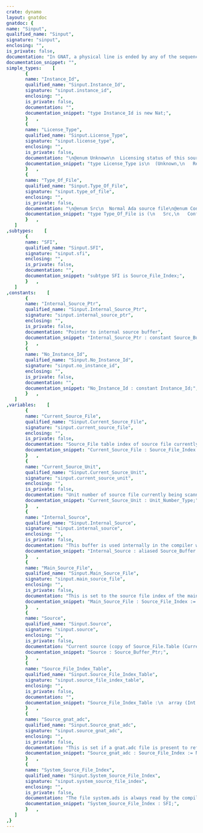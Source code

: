 ```yaml
---
crate: dynamo
layout: gnatdoc
gnatdoc: {
name: "Sinput",
qualified_name: "Sinput",
signature: "sinput",
enclosing: "",
is_private: false,
documentation: "In GNAT, a physical line is ended by any of the sequences LF, CR/LF, or\nCR. LF is used in typical Unix systems, CR/LF in DOS systems, and CR\nalone in System 7. In addition, we recognize any of these sequences in\nany of the operating systems, for better behavior in treating foreign\nfiles (e.g. a Unix file with LF terminators transferred to a DOS system).\nFinally, wide character codes in categories Separator, Line and Separator,\nParagraph are considered to be physical line terminators.",
documentation_snippet: "",
simple_types:    [
       {
       name: "Instance_Id",
       qualified_name: "Sinput.Instance_Id",
       signature: "sinput.instance_id",
       enclosing: "",
       is_private: false,
       documentation: "",
       documentation_snippet: "type Instance_Id is new Nat;",
       }   ,
       {
       name: "License_Type",
       qualified_name: "Sinput.License_Type",
       signature: "sinput.license_type",
       enclosing: "",
       is_private: false,
       documentation: "\n@enum Unknown\n  Licensing status of this source unit is unknown\n@enum Restricted\n  This is a non-GPL'ed unit that is restricted from depending\n  on GPL'ed units (e.g. proprietary code is in this category)\n@enum GPL\n  This file is licensed under the unmodified GPL. It is not allowed\n  to depend on Non_GPL units, and Non_GPL units may not depend on\n  this source unit.\n@enum Modified_GPL\n  This file is licensed under the GNAT modified GPL (see header of\n  This file for wording of the modification). It may depend on other\n  Modified_GPL units or on unrestricted units.\n@enum Unrestricted\n  The license on this file is permitted to depend on any other\n  units, or have other units depend on it, without violating the\n  license of this unit. Examples are public domain units, and\n  units defined in the RM).",
       documentation_snippet: "type License_Type is\n  (Unknown,\n   Restricted,\n   GPL,\n   Modified_GPL,\n   Unrestricted);",
       }   ,
       {
       name: "Type_Of_File",
       qualified_name: "Sinput.Type_Of_File",
       signature: "sinput.type_of_file",
       enclosing: "",
       is_private: false,
       documentation: "\n@enum Src\n  Normal Ada source file\n@enum Config\n  Configuration pragma file\n@enum Def\n  Preprocessing definition file\n@enum Preproc\n  Source file with preprocessing commands to be preprocessed",
       documentation_snippet: "type Type_Of_File is (\n   Src,\n   Config,\n   Def,\n   Preproc);",
       }   ,
   ]
,subtypes:    [
       {
       name: "SFI",
       qualified_name: "Sinput.SFI",
       signature: "sinput.sfi",
       enclosing: "",
       is_private: false,
       documentation: "",
       documentation_snippet: "subtype SFI is Source_File_Index;",
       }   ,
   ]
,constants:    [
       {
       name: "Internal_Source_Ptr",
       qualified_name: "Sinput.Internal_Source_Ptr",
       signature: "sinput.internal_source_ptr",
       enclosing: "",
       is_private: false,
       documentation: "Pointer to internal source buffer",
       documentation_snippet: "Internal_Source_Ptr : constant Source_Buffer_Ptr :=\n                        Internal_Source'Unrestricted_Access;",
       }   ,
       {
       name: "No_Instance_Id",
       qualified_name: "Sinput.No_Instance_Id",
       signature: "sinput.no_instance_id",
       enclosing: "",
       is_private: false,
       documentation: "",
       documentation_snippet: "No_Instance_Id : constant Instance_Id;",
       }   ,
   ]
,variables:    [
       {
       name: "Current_Source_File",
       qualified_name: "Sinput.Current_Source_File",
       signature: "sinput.current_source_file",
       enclosing: "",
       is_private: false,
       documentation: "Source_File table index of source file currently being scanned.\nInitialized so that some tools (such as gprbuild) can be built with\n-gnatVa and pragma Initialized_Scalars without problems.",
       documentation_snippet: "Current_Source_File : Source_File_Index := No_Source_File;",
       }   ,
       {
       name: "Current_Source_Unit",
       qualified_name: "Sinput.Current_Source_Unit",
       signature: "sinput.current_source_unit",
       enclosing: "",
       is_private: false,
       documentation: "Unit number of source file currently being scanned. The special value\nof No_Unit indicates that the configuration pragma file is currently\nbeing scanned (this has no entry in the unit table).",
       documentation_snippet: "Current_Source_Unit : Unit_Number_Type;",
       }   ,
       {
       name: "Internal_Source",
       qualified_name: "Sinput.Internal_Source",
       signature: "sinput.internal_source",
       enclosing: "",
       is_private: false,
       documentation: "This buffer is used internally in the compiler when the lexical analyzer\nis used to scan a string from within the compiler. The procedure is to\nestablish Internal_Source_Ptr as the value of Source, set the string to\nbe scanned, appropriately terminated, in this buffer, and set Scan_Ptr\nto point to the start of the buffer. It is a fatal error if the scanner\nsignals an error while scanning a token in this internal buffer.",
       documentation_snippet: "Internal_Source : aliased Source_Buffer (1 .. 81);",
       }   ,
       {
       name: "Main_Source_File",
       qualified_name: "Sinput.Main_Source_File",
       signature: "sinput.main_source_file",
       enclosing: "",
       is_private: false,
       documentation: "This is set to the source file index of the main unit",
       documentation_snippet: "Main_Source_File : Source_File_Index := No_Source_File;",
       }   ,
       {
       name: "Source",
       qualified_name: "Sinput.Source",
       signature: "sinput.source",
       enclosing: "",
       is_private: false,
       documentation: "Current source (copy of Source_File.Table (Current_Source_Unit).Source)",
       documentation_snippet: "Source : Source_Buffer_Ptr;",
       }   ,
       {
       name: "Source_File_Index_Table",
       qualified_name: "Sinput.Source_File_Index_Table",
       signature: "sinput.source_file_index_table",
       enclosing: "",
       is_private: false,
       documentation: "",
       documentation_snippet: "Source_File_Index_Table :\n  array (Int range 0 .. 1 + (Int'Last / Source_Align)) of Source_File_Index;",
       }   ,
       {
       name: "Source_gnat_adc",
       qualified_name: "Sinput.Source_gnat_adc",
       signature: "sinput.source_gnat_adc",
       enclosing: "",
       is_private: false,
       documentation: "This is set if a gnat.adc file is present to reference this file",
       documentation_snippet: "Source_gnat_adc : Source_File_Index := No_Source_File;",
       }   ,
       {
       name: "System_Source_File_Index",
       qualified_name: "Sinput.System_Source_File_Index",
       signature: "sinput.system_source_file_index",
       enclosing: "",
       is_private: false,
       documentation: "The file system.ads is always read by the compiler to determine the\nsettings of the target parameters in the private part of System. This\nvariable records the source file index of system.ads. Typically this\nwill be 1 since system.ads is read first.",
       documentation_snippet: "System_Source_File_Index : SFI;",
       }   ,
   ]
,}
---
```

